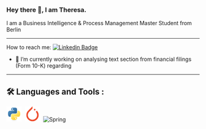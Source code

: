 ### Hey there 👋, I am Theresa. 

I am a Business Intelligence & Process Management Master Student from Berlin

---

How to reach me: [![Linkedin Badge](https://img.shields.io/badge/-Linkedin-blue?style=flat&logo=Linkedin&logoColor=white)](https://www.linkedin.com/in/theresa-marie-e-94438914b)


- 🔭 I’m currently working on analysing text section from financial filings (Form 10-K) regarding


---
## :hammer_and_wrench: Languages and Tools :
<div>
  <img src="https://github.com/devicons/devicon/blob/master/icons/python/python-original.svg" title="Java" alt="Java" width="40" height="40"/>&nbsp;
  <img src="https://github.com/devicons/devicon/blob/master/icons/pytorch/pytorch-original.svg" title="React" alt="React" width="40" height="40"/>&nbsp;
  <img src="https://apps.apple.com/de/app/qlik-sense-client-managed/id1217049362" title="Spring" alt="Spring" width="40" height="40"/>&nbsp;
</div>
